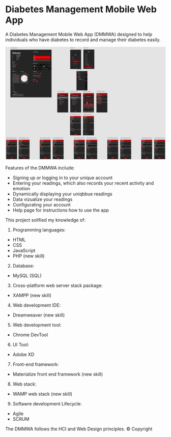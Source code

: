 # Diabetes Management Mobile Web App

A Diabetes Management Mobile Web App (DMMWA) designed to help individuals who have diabetes to record and manage their diabetes easily.

![](whole_wireframe.PNG)

Features of the DMMWA include:
* Signing up or logging in to your unique account
* Entering your readings, which also records your recent activity and emotion
* Dynamically displaying your uniqbbue readings
* Data vizualize your readings
* Configurating your account
* Help page for instructions how to use the app

This project solified my knowledge of:

 1) Programming languages:
   *	HTML 
  * CSS 
  * JavaScript 
  *	PHP (new skill)

 2) Database:
  *	MySQL (SQL)

 3) Cross-platform web server stack package:
  *	XAMPP (new skill)
    
 4) Web development IDE:
  *	Dreamweaver (new skill)

 5) Web development tool:
  * Chrome DevTool
  
 6) UI Tool:
  * Adobe XD

 7) Front-end framework:
  *	Materialize front end framework (new skill)

 8) Web stack:
  * WAMP web stack (new skill)

 9) Softawre development Lifecycle:
  * Agile
  * SCRUM

The DMMWA follows the HCI and Web Design principles.
© Copyright



